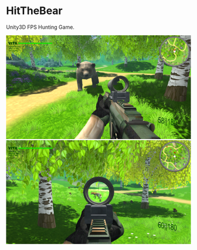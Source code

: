 # HitTheBear
Unity3D FPS Hunting Game. 

![alt text](https://github.com/carminecesarano/HitTheBear/blob/master/screenshot/1.png)
![alt text](https://github.com/carminecesarano/HitTheBear/blob/master/screenshot/2.png)
